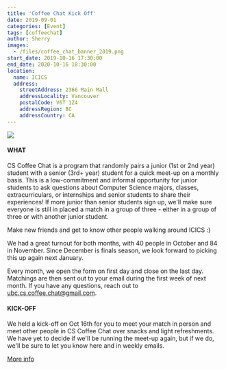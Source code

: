 ```yaml
---
title: 'Coffee Chat Kick Off'
date: 2019-09-01
categories: [Event]
tags: [coffeechat]
author: Sherry
images:
  - /files/coffee_chat_banner_2019.png
start_date: 2019-10-16 17:30:00
end_date: 2020-10-16 18:30:00
location:
  name: ICICS
  address:
    streetAddress: 2366 Main Mall
    addressLocality: Vancouver
    postalCode: V6T 1Z4
    addressRegion: BC
    addressCountry: CA
---
```


![](/files/coffee_chat_banner_2019.png)

#### WHAT

CS Coffee Chat is a program that randomly pairs a junior (1st or 2nd year) student with a senior (3rd+ year) student for a quick meet-up on a monthly basis. This is a low-commitment and informal opportunity for junior students to ask questions about Computer Science majors, classes, extracurriculars, or internships and senior students to share their experiences! If more junior than senior students sign up, we'll make sure everyone is still in placed a match in a group of three - either in a group of three or with another junior student.

Make new friends and get to know other people walking around ICICS :)

We had a great turnout for both months, with 40 people in October and 84 in November. Since December is finals season, we look forward to picking this up again next January.

Every month, we open the form on first day and close on the last day. Matchings are then sent out to your email during the first week of next month. If you have any questions, reach out to ubc.cs.coffee.chat@gmail.com.

#### KICK-OFF

We held a kick-off on Oct 16th for you to meet your match in person and meet other people in CS Coffee Chat over snacks and light refreshments. We have yet to decide if we'll be running the meet-up again, but if we do, we'll be sure to let you know here and in weekly emails.

[More info](/services/coffee-chat)
